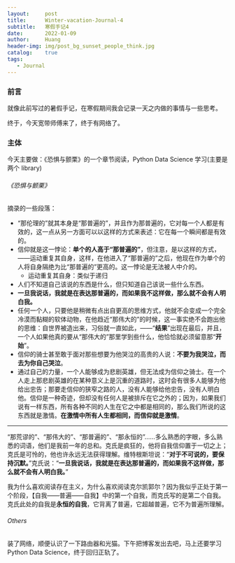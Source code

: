 ```yaml
---
layout:     post
title:      Winter-vacation-Journal-4
subtitle:   寒假手记4
date:       2022-01-09
author:     Huang
header-img: img/post_bg_sunset_people_think.jpg
catalog:    true
tags:
   - Journal
---
```


### 前言

就像此前写过的暑假手记，在寒假期间我会记录一天之内做的事情与一些思考。

终于，今天宽带师傅来了，终于有网络了。

### 主体
今天主要做：《恐惧与颤栗》的一个章节阅读，Python Data Science 学习(主要是两个
library)

###### 《恐惧与颤栗》

摘录的一些段落：

* “那伦理的”就其本身是“那普遍的”，并且作为那普遍的，它对每一个人都是有效的，这一点从另一方面可以以这样的方式来表述：它在每一个瞬间都是有效的。
* 信仰就是这一悖论：**单个的人高于“那普遍的”**，但注意，是以这样的方式，——运动重复其自身，这样，在他进入了“那普遍的”之后，他现在作为单个的人将自身隔绝为比“那普遍的”更高的。这一悖论是无法被人中介的。
  * 运动重复其自身：类似于递归
* 人们不知道自己该说的东西是什么，但只知道自己该说一些什么东西。
* **一旦我说话，我就是在表达那普遍的，而如果我不这样做，那么就不会有人明白我。**
* 任何一个人，只要他是稍微有点出自更高的思维方式，他就不会变成一个完全冷漠而黏糊的软体动物，在他趋近“那伟大的”的时候，这一事实绝不会跑出他的思维：自世界被造出来，习俗就一直如此，——“**结果**”出现在最后，并且，一个人如果他真的要从“那伟大的”那里学到些什么，他恰恰就必须留意那“**开始**”。
* 信仰的骑士甚至敢于面对那些想要为他哭泣的高贵的人说：**不要为我哭泣，而去为你自己哭泣**。
* 通过自己的力量，一个人能够成为悲剧英雄，但无法成为信仰之骑士。在一个人走上那悲剧英雄的在某种意义上是沉重的道路时，这时会有很多人能够为他给出忠告；那要走信仰的狭窄之路的人，没有人能够给他忠告，没有人明白他。信仰是一种奇迹，但却没有任何人是被排斥在它之外的；因为，如果我们说有一样东西，所有各种不同的人生在它之中都是相同的，那么我们所说的这东西就是激情。**在激情中所有人生都相同，而信仰就是激情**。

---

“那荒谬的”、“那伟大的”、“那普遍的”、“那永恒的”……多么熟悉的字眼，多么熟悉的词语，他们是我前一年的总和。克氏是疯狂的，他将自我信仰置于一切之上；克氏是可怜的，他也许永远无法获得理解。维特根斯坦说：“**对于不可说的，要保持沉默。**”克氏说：“**一旦我说话，我就是在表达那普遍的，而如果我不这样做，那么就不会有人明白我。**”

我为什么喜欢阅读存在主义，为什么喜欢阅读克尔凯郭尔？因为我似乎正处于第一个阶段，【自我——普遍——自我】中的第一个自我，而克氏写的是第二个自我。克氏此处的自我是**永恒的自我**，它背离了普遍，它超越普遍，它不为普遍所理解。

###### Others

装了网络，顺便认识了一下路由器和光猫。下午把博客发出去吧，马上还要学习 Python
Data Science，终于回归正轨了。
